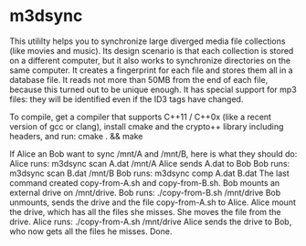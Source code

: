 m3dsync
=======

This utililty helps you to synchronize large diverged media file collections (like movies and music).
Its design scenario is that each collection is stored on a different computer,
but it also works to synchronize directories on the same computer.
It creates a fingerprint for each file and stores them all in a database file.
It reads not more than 50MB from the end of each file, because this turned out to be unique enough.
It has special support for mp3 files: they will be identified even if the ID3 tags have changed.

To compile,
get a compiler that supports C++11 / C++0x (like a recent version of gcc or clang),
install cmake and the crypto++ library including headers, and
run: cmake . && make

If Alice an Bob want to sync /mnt/A and /mnt/B, here is what they should do:
Alice runs: m3dsync scan A.dat /mnt/A
Alice sends A.dat to Bob
Bob runs: m3dsync scan B.dat /mnt/B
Bob runs: m3dsync comp A.dat B.dat
The last command created copy-from-A.sh and copy-from-B.sh.
Bob mounts an external drive on /mnt/drive.
Bob runs: ./copy-from-B.sh /mnt/drive
Bob unmounts, sends the drive and the file copy-from-A.sh to Alice.
Alice mount the drive, which has all the files she misses. She moves the file from the drive.
Alice runs: ./copy-from-A.sh /mnt/drive
Alice sends the drive to Bob, who now gets all the files he misses.
Done.
